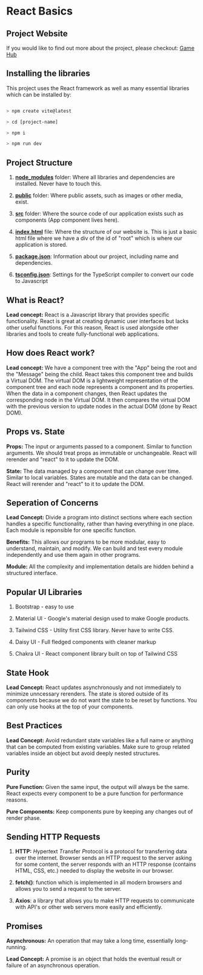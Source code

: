 # React Basics

## Project Website

If you would like to find out more about the project, please checkout: [Game Hub]([https://www.redaysblog.com/projects/](https://game-hub-flame-two.vercel.app/))

## Installing the libraries

This project uses the React framework as well as many essential libraries which can be installed by:

```bash

> npm create vite@latest

> cd [project-name]

> npm i

> npm run dev

```

## Project Structure

1. [**node_modules**](https://github.com/redayzarra/study-react/tree/master/node_modules) folder: Where all libraries and dependencies are installed. Never have to touch this.

2. [**public**](https://github.com/redayzarra/study-react/tree/master/public) folder: Where public assets, such as images or other media, exist.

3. [**src**](https://github.com/redayzarra/study-react/tree/master/src) folder: Where the source code of our application exists such as components (App component lives here).

4. [**index.html**](https://github.com/redayzarra/study-react/blob/master/index.html) file: Where the structure of our website is. This is just a basic html file where we have a div of the id of "root" which is where our application is stored.

5. [**package.json**](https://github.com/redayzarra/study-react/blob/master/package.json): Information about our project, including name and dependencies.

6. [**tsconfig.json**](https://github.com/redayzarra/study-react/blob/master/tsconfig.json): Settings for the TypeScript compiler to convert our code to Javascript

## What is React?

**Lead concept:** React is a Javascript library that provides specific functionality. React is great at creating dynamic user interfaces but lacks other useful functions. For this reason, React is used alongside other libraries and tools to create fully-functional web applications.

## How does React work?

**Lead concept:** We have a component tree with the "App" being the root and the "Message" being the child. React takes this component tree and builds a Virtual DOM. The virtual DOM is a lightweight representation of the component tree and each node represents a component and its properties. When the data in a component changes, then React updates the corresponding node in the Virtual DOM. It then compares the virtual DOM with the previous version to update nodes in the actual DOM (done by React DOM).

## Props vs. State

**Props:** The input or arguments passed to a component. Similar to function arguments. We should treat props as immutable or unchangeable. React will rerender and "react" to it to update the DOM.

**State:** The data managed by a component that can change over time. Similar to local variables. States are mutable and the data can be changed. React will rerender and "react" to it to update the DOM.

## Seperation of Concerns

**Lead Concept:** Divide a program into distinct sections where each section handles a specific functionality, rather than having everything in one place. Each module is reponsible for one specific function.

**Benefits:** This allows our programs to be more modular, easy to understand, maintain, and modify. We can build and test every module independently and use them again in other programs.

**Module:** All the complexity and implementation details are hidden behind a structured interface.

## Popular UI Libraries

1. Bootstrap - easy to use

2. Material UI - Google's material design used to make Google products.

3. Tailwind CSS - Utility first CSS library. Never have to write CSS.

4. Daisy UI - Full fledged components with cleaner markup

5. Chakra UI - React component library built on top of Tailwind CSS

## State Hook

**Lead Concept:** React updates asynchronously and not immediately to minimize unncessary rerenders. The state is stored outside of its components because we do not want the state to be reset by functions. You can only use hooks at the top of your components.

## Best Practices

**Lead Concept:** Avoid redundant state variables like a full name or anything that can be computed from existing variables. Make sure to group related variables inside an object but avoid deeply nested structures.

## Purity

**Pure Function:** Given the same input, the output will always be the same. React expects every component to be a pure function for performance reasons.

**Pure Components:** Keep components pure by keeping any changes out of render phase.

## Sending HTTP Requests

1. **HTTP:** *H*yper*t*ext *T*ransfer *P*rotocol is a protocol for transferring data over the internet. Browser sends an HTTP request to the server asking for some content, the server responds with an HTTP response (contains HTML, CSS, etc.) needed to display the website in our browser.

2. **fetch()**: function which is implemented in all modern browsers and allows you to send a request to the server.

3. **Axios**: a library that allows you to make HTTP requests to communicate with API's or other web servers more easily and efficiently.

## Promises

**Asynchronous:** An operation that may take a long time, essentially long-running.

**Lead Concept:** A promise is an object that holds the eventual result or failure of an asynchronous operation.
